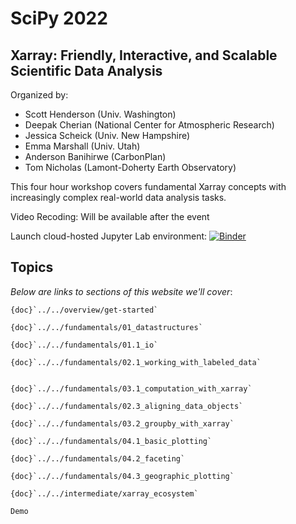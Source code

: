 # SciPy 2022

## Xarray: Friendly, Interactive, and Scalable Scientific Data Analysis

Organized by:

- Scott Henderson (Univ. Washington)
- Deepak Cherian (National Center for Atmospheric Research)
- Jessica Scheick (Univ. New Hampshire)
- Emma Marshall (Univ. Utah)
- Anderson Banihirwe (CarbonPlan)
- Tom Nicholas (Lamont-Doherty Earth Observatory)

This four hour workshop covers fundamental Xarray concepts with increasingly complex real-world data analysis tasks.

Video Recoding:
Will be available after the event

Launch cloud-hosted Jupyter Lab environment:
[![Binder](https://mybinder.org/badge_logo.svg)](https://mybinder.org/v2/gh/xarray-contrib/xarray-tutorial/HEAD?labpath=workshops/scipy2022/index.ipynb)

## Topics

_Below are links to sections of this website we'll cover_:

```{dropdown} Introduction
{doc}`../../overview/get-started`
```

```{dropdown} Introduction to Xarray
{doc}`../../fundamentals/01_datastructures`

{doc}`../../fundamentals/01.1_io`
```

```{dropdown} Working with Labeled Data
{doc}`../../fundamentals/02.1_working_with_labeled_data`


```

```{dropdown} Computation
{doc}`../../fundamentals/03.1_computation_with_xarray`

{doc}`../../fundamentals/02.3_aligning_data_objects`

{doc}`../../fundamentals/03.2_groupby_with_xarray`
```

```{dropdown} Plotting and Visualization
{doc}`../../fundamentals/04.1_basic_plotting`

{doc}`../../fundamentals/04.2_faceting`

{doc}`../../fundamentals/04.3_geographic_plotting`
```

```{dropdown} Xarray Ecosystem
{doc}`../../intermediate/xarray_ecosystem`

Demo
```
